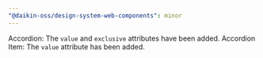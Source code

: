 ```yaml
---
"@daikin-oss/design-system-web-components": minor
---
```


Accordion: The `value` and `exclusive` attributes have been added.
Accordion Item: The `value` attribute has been added.

